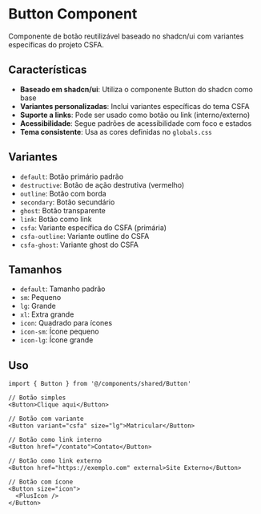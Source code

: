 # Button Component

Componente de botão reutilizável baseado no shadcn/ui com variantes específicas do projeto CSFA.

## Características

- **Baseado em shadcn/ui**: Utiliza o componente Button do shadcn como base
- **Variantes personalizadas**: Inclui variantes específicas do tema CSFA
- **Suporte a links**: Pode ser usado como botão ou link (interno/externo)
- **Acessibilidade**: Segue padrões de acessibilidade com foco e estados
- **Tema consistente**: Usa as cores definidas no `globals.css`

## Variantes

- `default`: Botão primário padrão
- `destructive`: Botão de ação destrutiva (vermelho)
- `outline`: Botão com borda
- `secondary`: Botão secundário
- `ghost`: Botão transparente
- `link`: Botão como link
- `csfa`: Variante específica do CSFA (primária)
- `csfa-outline`: Variante outline do CSFA
- `csfa-ghost`: Variante ghost do CSFA

## Tamanhos

- `default`: Tamanho padrão
- `sm`: Pequeno
- `lg`: Grande
- `xl`: Extra grande
- `icon`: Quadrado para ícones
- `icon-sm`: Ícone pequeno
- `icon-lg`: Ícone grande

## Uso

```tsx
import { Button } from '@/components/shared/Button'

// Botão simples
<Button>Clique aqui</Button>

// Botão com variante
<Button variant="csfa" size="lg">Matricular</Button>

// Botão como link interno
<Button href="/contato">Contato</Button>

// Botão como link externo
<Button href="https://exemplo.com" external>Site Externo</Button>

// Botão com ícone
<Button size="icon">
  <PlusIcon />
</Button>
```
